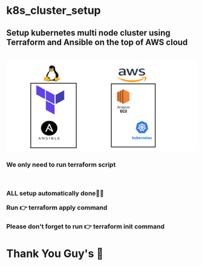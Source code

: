 # k8s_cluster_setup
<h2>Setup kubernetes multi node cluster using Terraform and Ansible on the top of AWS cloud</h2>
<br>
<img src="https://raw.githubusercontent.com/sagarjangid41/k8s_cluster_setup/main/setup%20multicluster.png" />

<h3>We only need to run terraform script </h3> <br>
<h3>  ALL setup automatically done🥳🥳
 
  Run 👉 terraform apply command</h3> 
<h3> Please don't forget to run  👉 terraform init  command </h3>

<h1> Thank You Guy's 🙂</h1>
